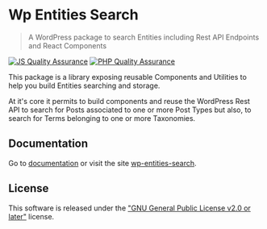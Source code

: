 # Wp Entities Search

> A WordPress package to search Entities including Rest API Endpoints and React Components

[![JS Quality Assurance](https://github.com/spaghetti-dojo/wp-entities-search/actions/workflows/js-qa.yml/badge.svg)](https://github.com/spaghetti-dojo/wp-entities-search/actions/workflows/js-qa.yml)
[![PHP Quality Assurance](https://github.com/spaghetti-dojo/wp-entities-search/actions/workflows/php-qa.yml/badge.svg)](https://github.com/spaghetti-dojo/wp-entities-search/actions/workflows/php-qa.yml)

This package is a library exposing reusable Components and Utilities to help you build Entities searching and storage.

At it's core it permits to build components and reuse the WordPress Rest API to search for Posts associated to one or
more Post Types but also, to search for Terms belonging to one or more Taxonomies.

## Documentation

Go to [documentation](./docs) or visit the site [wp-entities-search](https://spaghetti-dojo.github.io/wp-entities-search/).

## License

This software is released under the ["GNU General Public License v2.0 or later"](./LICENSE) license.
